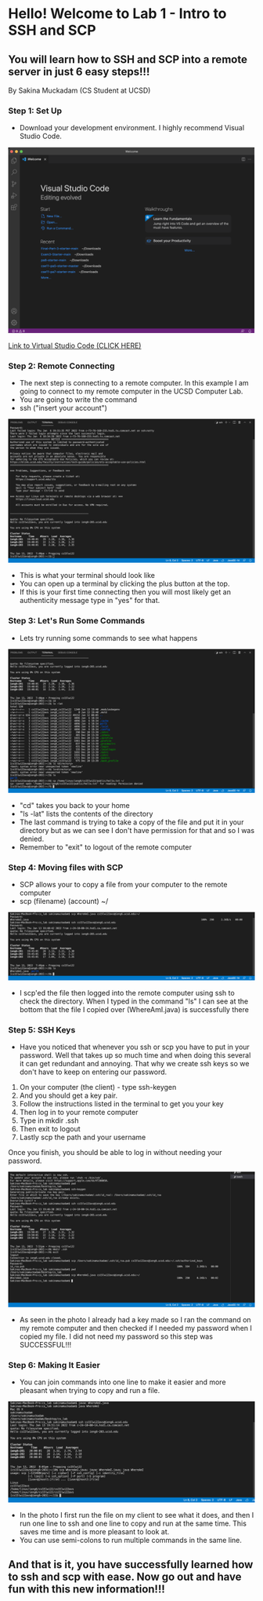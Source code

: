 # Hello! Welcome to Lab 1 - Intro to SSH and SCP

## You will learn how to SSH and SCP into a remote server in just 6 easy steps!!! 

By Sakina Muckadam (CS Student at UCSD)



### Step 1: Set Up
- Download your development environment. I highly recommend Visual Studio Code. 

![Step 1: Visual Studio Code](Step1.png)

[Link to Virtual Studio Code (CLICK HERE)](https://code.visualstudio.com/)

### Step 2: Remote Connecting
- The next step is connecting to a remote computer. In this example I am going to connect to my remote computer in the UCSD Computer Lab.
- You are going to write the command
-  ssh ("insert your account") 

![Step 2: SSH](Step2.png)   

- This is what your terminal should look like
- You can open up a terminal by clicking the plus button at the top.
- If this is your first time connecting then you will most likely get an authenticity message type in "yes" for that.

### Step 3: Let's Run Some Commands
- Lets try running some commands to see what happens

![Step 3: Commands](Step3.png)

- "cd" takes you back to your home
- "ls -lat" lists the contents of the directory
- The last command is trying to take a copy of the file and put it in your directory but as we can see I don't have permission for that and so I was denied.
- Remember to "exit" to logout of the remote computer

### Step 4: Moving files with SCP

- SCP allows your to copy a file from your computer to the remote computer
- scp (filename) (account) ~/

![Step 4: SCP](Step4.png)

- I scp'ed the file then logged into the remote computer using ssh to check the directory. When I typed in the command "ls" I can see at the bottom that the file I copied over (WhereAmI.java) is successfully there

### Step 5: SSH Keys

- Have you noticed that whenever you ssh or scp you have to put in your password. Well that takes up so much time and when doing this several it can get redundant and annoying. That why we create ssh keys so we don't have to keep on entering our password.
1. On your computer (the client) - type ssh-keygen
2. And you should get a key pair.
3. Follow the instructions listed in the terminal to get you your key
4. Then log in to your remote computer
5. Type in mkdir .ssh
6. Then exit to logout
7. Lastly scp the path and your username

Once you finish, you should be able to log in without needing your password.

![Step 5: Keys](Step5.png)

- As seen in the photo I already had a key made so I ran the command on my remote computer and then checked if I needed my password when I copied my file. I did not need my password so this step was SUCCESSFUL!!!

### Step 6: Making It Easier
- You can join commands into one line to make it easier and more pleasant when trying to copy and run a file.

![Step 6: Making it Easy](Step6.png)

- In the photo I first run the file on my client to see what it does, and then I run one line to ssh and one line to copy and run at the same time. This saves me time and is more pleasant to look at. 
- You can use semi-colons to run multiple commands in the same line. 

## And that is it, you have successfully learned how to ssh and scp with ease. Now go out and have fun with this new information!!!